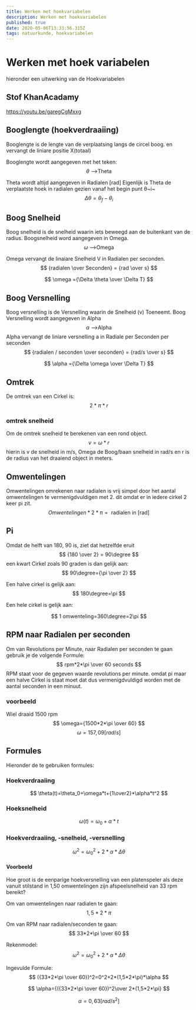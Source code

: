 ```yaml
---
title: Werken met hoekvariabelen
description: Werken met hoekvariabelen
published: true
date: 2020-05-06T13:33:56.315Z
tags: natuurkunde, hoekvariabelen
---
```


# Werken met hoek variabelen
hieronder een uitwerking van de Hoekvariabelen

## Stof KhanAcadamy
https://youtu.be/garegCgMxxg

## Booglengte (hoekverdraaiing)
Booglengte is de lengte van de verplaatsing langs de circel boog. en vervangt de liniare positie X(totaal)

Booglengte wordt aangegeven met het teken:
$$
\theta {\text{ -->Theta}}
$$

Theta wordt altijd aangegeven in Radialen [rad]
Eigenlijk is Theta de verplaatste hoek in radialen gezien vanaf het begin punt θ~i~
$$
Δθ = θ_f - θ_i
$$
## Boog Snelheid
Boog snelheid is de snelheid waarin iets beweegd aan de buitenkant van de radius. Boogsnelheid word aangegeven in Omega.
$$
\omega {\text{ -->Omega}}
$$

Omega vervangt de linaiare Snelheid V in Radialen per seconden.
$$
{radialen \over Seconden} = {rad \over s}
$$

$$
\omega ={\Delta \theta \over \Delta T}
$$

## Boog Versnelling
Boog versnelling is de Versnelling waarin de Snelheid (v) Toeneemt. Boog Versnelling wordt aangegeven in Alpha
$$
\alpha {\text{ -->Alpha}}
$$
Alpha vervangt de liniare versnelling a in Radiale per Seconden per seconden
$$
{radialen / seconden \over seconden} = {rad/s \over s}
$$

$$
\alpha ={\Delta \omega \over \Delta T}
$$


## Omtrek
De omtrek van een Cirkel is:
$$
2*\pi*r
$$

### omtrek snelheid
Om de omtrek snelheid te berekenen van een rond object.
$$
v=\omega*r
$$
hierin is v de snelheid in m/s, Omega de Boog/baan snelheid in rad/s en r is de radius van het draaiend object in meters.

## Omwentelingen
Omwentelingen omrekenen naar radialen is vrij simpel door het aantal omwentelingen te vermenigdvuldigen met 2. dit omdat er in iedere cirkel 2 keer pi zit.
$$
Omwentelingen *2*\pi = \text{ radialen in [rad]}
$$

## Pi
Omdat de helft van 180, 90 is, ziet dat hetzelfde eruit
$$
{180 \over 2} = 90\degree 
$$
een kwart Cirkel zoals 90 graden is dan gelijk aan:
$$
90\degree={\pi \over 2} 
$$


Een halve cirkel is gelijk aan:
$$
180\degree=\pi
$$

Een hele cirkel is gelijk aan:

$$
1 omwenteling=360\degree=2\pi
$$

## RPM naar Radialen per seconden
Om van Revolutions per Minute, naar Radialen per seconden te gaan gebruik je de volgende Formule:
$$
rpm*2*\pi \over 60 seconds
$$
RPM staat voor de gegeven waarde revolutions per minute. omdat pi maar een halve Cirkel is staat moet dat dus vermenigdvuldigd worden met de aantal seconden in een minuut. 

### voorbeeld
Wiel draaid 1500 rpm
$$
\omega={1500*2*\pi \over 60}
$$
$$
\omega=157,09[rad/s]
$$

## Formules
Hieronder de te gebruiken formules:
### Hoekverdraaiing
$$
\theta(t)=\theta_0+\omega*t+{1\over2}*\alpha*t^2
$$

### Hoeksnelheid
$$
\omega(t)=\omega_0+\alpha*t
$$

### Hoekverdraaiing, -snelheid, -versnelling
$$
\omega^2=\omega^2_0+2*\alpha*\Delta \theta
$$
#### Voorbeeld
Hoe groot is de eenparige hoekversnelling van een platenspeler als deze vanuit stilstand in 1,50 omwentelingen zijn afspeelsnelheid van 33 rpm bereikt?

Om van omwentelingen naar radialen te gaan:
$$
1,5*2*\pi
$$

Om van RPM naar radialen/seconden te gaan:
$$
33*2*\pi \over 60
$$

Rekenmodel:
$$
\omega^2=\omega^2_0+2*\alpha*\Delta \theta
$$

Ingevulde Formule:
$$
({33*2*\pi \over 60})^2=0^2+2*(1,5*2*\pi)*\alpha
$$

$$
\alpha={({33*2*\pi \over 60})^2\over 2*(1,5*2*\pi}
$$

$$
\alpha=0,63 [rad/s^2]
$$